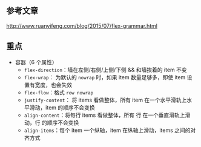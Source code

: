 ## 参考文章

http://www.ruanyifeng.com/blog/2015/07/flex-grammar.html

## 重点

+   容器（6 个属性）
    +   `flex-direction`：墙在左侧/右侧/上侧/下侧 && 和墙挨着的 item 不变
    +   `flex-wrap`： 为默认的 `nowrap` 时，如果 item 数量足够多，即使 item 设置有宽度，也会失效
    +   `flex-flow`：格式 `row nowrap`
    +   `justify-content`： 将 items 看做整体，所有 item 在一个水平滑轨上水平滑动，item 的顺序不会变换
    +   `align-content`：将每行 items 看做整体，所有 行 在一个垂直滑轨上滑动，行 的顺序不会变换
    +   `align-items`：每个 item 一个纵轴，item 在纵轴上滑动，items 之间的对齐方式